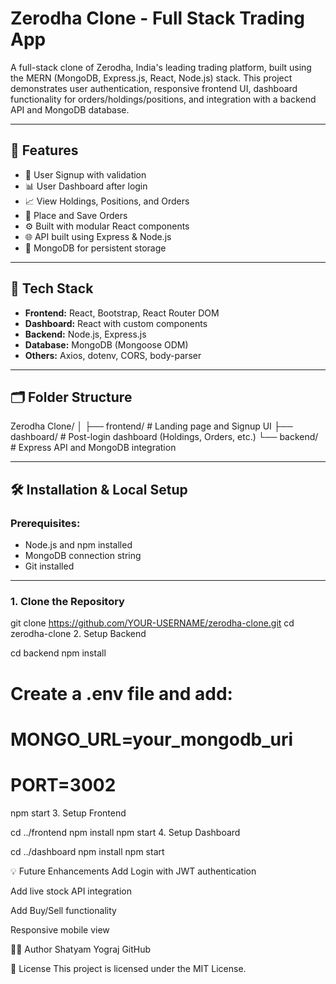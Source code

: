 # Zerodha Clone - Full Stack Trading App

A full-stack clone of Zerodha, India's leading trading platform, built using the MERN (MongoDB, Express.js, React, Node.js) stack. This project demonstrates user authentication, responsive frontend UI, dashboard functionality for orders/holdings/positions, and integration with a backend API and MongoDB database.

---

## 🚀 Features

- 🔐 User Signup with validation
- 📊 User Dashboard after login
- 📈 View Holdings, Positions, and Orders
- 🧾 Place and Save Orders
- ⚙️ Built with modular React components
- 🌐 API built using Express & Node.js
- 💾 MongoDB for persistent storage

---

## 🧩 Tech Stack

- **Frontend:** React, Bootstrap, React Router DOM
- **Dashboard:** React with custom components
- **Backend:** Node.js, Express.js
- **Database:** MongoDB (Mongoose ODM)
- **Others:** Axios, dotenv, CORS, body-parser

---

## 🗂️ Folder Structure

Zerodha Clone/
│
├── frontend/ # Landing page and Signup UI
├── dashboard/ # Post-login dashboard (Holdings, Orders, etc.)
└── backend/ # Express API and MongoDB integration


---

## 🛠️ Installation & Local Setup

### Prerequisites:

- Node.js and npm installed
- MongoDB connection string
- Git installed

---

### 1. Clone the Repository


git clone https://github.com/YOUR-USERNAME/zerodha-clone.git
cd zerodha-clone
2. Setup Backend

cd backend
npm install
# Create a .env file and add:
# MONGO_URL=your_mongodb_uri
# PORT=3002
npm start
3. Setup Frontend

cd ../frontend
npm install
npm start
4. Setup Dashboard

cd ../dashboard
npm install
npm start


💡 Future Enhancements
Add Login with JWT authentication

Add live stock API integration

Add Buy/Sell functionality

Responsive mobile view

👨‍💻 Author
Shatyam Yograj
GitHub

📄 License
This project is licensed under the MIT License.